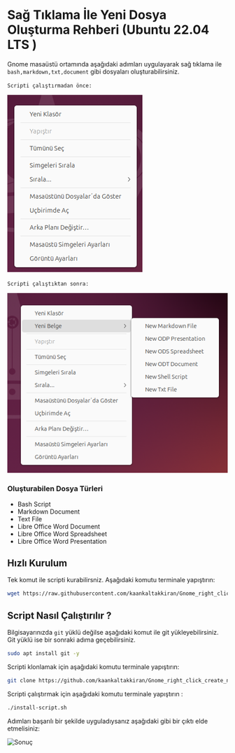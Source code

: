 # Sağ Tıklama İle Yeni Dosya Oluşturma Rehberi (Ubuntu 22.04 LTS )

Gnome masaüstü ortamında aşağıdaki adımları uygulayarak sağ tıklama ile `bash,markdown,txt,document` gibi dosyaları oluşturabilirsiniz.

`Scripti çalıştırmadan önce:`

![Önce](./image/Script-çalıştırmadan-önce.png)

`Scripti çalıştıktan sonra:`

![Sonra](./image/Script-çalıştıktan-sonra.png)

### Oluşturabilen Dosya Türleri

- Bash Script
- Markdown Document
- Text File
- Libre Office Word Document
- Libre Office Word Spreadsheet
- Libre Office Word Presentation

## Hızlı Kurulum

Tek komut ile scripti kurabilirsniz. Aşağıdaki komutu terminale yapıştırın:

```bash
wget https://raw.githubusercontent.com/kaankaltakkiran/Gnome_right_click_create_new_file/main/install-script.sh -O - | bash
```

## Script Nasıl Çalıştırılır ?

Bilgisayarınızda `git` yüklü değilse aşağıdaki komut ile git yükleyebilirsiniz. Git yüklü ise bir sonraki adıma geçebilirsiniz.

```bash
sudo apt install git -y
```

Scripti klonlamak için aşağıdaki komutu terminale yapıştırın:

```bash
git clone https://github.com/kaankaltakkiran/Gnome_right_click_create_new_file.git && cd Gnome_right_click_create_new_file
```

Scripti çalıştırmak için aşağıdaki komutu terminale yapıştırın :

```bash
./install-script.sh
```

Adımları başarılı bir şekilde uyguladıysanız aşağıdaki gibi bir çıktı elde etmelisiniz:

![Sonuç](image/Script-sonuç.png)
